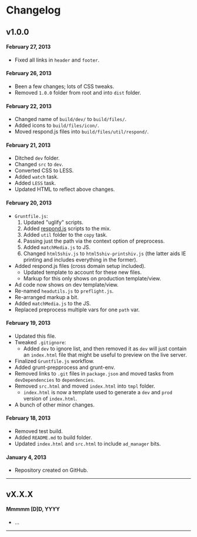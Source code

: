 # Changelog

## v1.0.0

#### February 27, 2013

* Fixed all links in `header` and `footer`.

#### February 26, 2013

* Been a few changes; lots of CSS tweaks.
* Removed `1.0.0` folder from root and into `dist` folder.

#### February 22, 2013

* Changed name of `build/dev/` to `build/files/`.
* Added icons to `build/files/icon/`.
* Moved respond.js files into `build/files/util/respond/`.

#### February 21, 2013

* Ditched `dev` folder.
* Changed `src` to `dev`.
* Converted CSS to LESS.
* Added `watch` task.
* Added `LESS` task.
* Updated HTML to reflect above changes.

#### February 20, 2013

* `Gruntfile.js`:
	1. Updated "uglify" scripts.
	1. Added [respond.js](https://github.com/scottjehl/Respond) scripts to the mix.
	1. Added `util` folder to the `copy` task.
	1. Passing just the path via the context option of preprocess.
	1. Added `matchMedia.js` to JS.
	1. Changed `html5shiv.js` to `html5shiv-printshiv.js` (the latter aids IE printing and includes everything in the former).
* Added respond.js files (cross domain setup included).
	* Updated template to account for these new files.
	* Markup for this only shows on production template/view.
* Ad code now shows on dev template/view.
* Re-named `headutils.js` to `preflight.js`.
* Re-arranged markup a bit.
* Added `matchMedia.js` to the JS.
* Replaced preprocess multiple vars for one `path` var.

#### February 19, 2013

* Updated this file.
* Tweaked `.gitignore`:
	* Added `dev` to ignore list, and then removed it as `dev` will just contain an `index.html` file that might be useful to preview on the live server.
* Finalized `Gruntfile.js` workflow.
* Added grunt-prepprocess and grunt-env.
* Removed links to `.git` files in `package.json` and moved tasks from `devDependencies` to `dependencies`.
* Removed `src.html` and moved `index.html` into `tmpl` folder.
	* `index.html` is now a template used to generate a `dev` and `prod` version of `index.html`.
* A bunch of other minor changes.

#### February 18, 2013

* Removed test build.
* Added `README.md` to build folder.
* Updated `index.html` and `src.html` to include `ad_manager` bits.

#### January 4, 2013

* Repository created on GitHub.

---

## vX.X.X

#### Mmmmm [D]D, YYYY

* ...

---